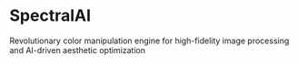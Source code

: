 # SpectralAI
Revolutionary color manipulation engine for high-fidelity image processing and AI-driven aesthetic optimization
